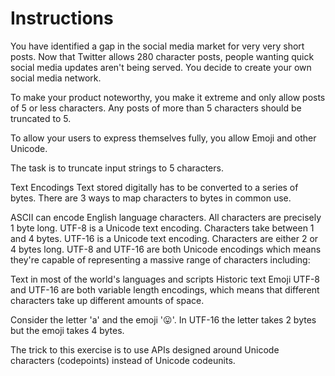 # Instructions
You have identified a gap in the social media market for very very short posts. Now that Twitter allows 280 character posts, people wanting quick social media updates aren't being served. You decide to create your own social media network.

To make your product noteworthy, you make it extreme and only allow posts of 5 or less characters. Any posts of more than 5 characters should be truncated to 5.

To allow your users to express themselves fully, you allow Emoji and other Unicode.

The task is to truncate input strings to 5 characters.

Text Encodings
Text stored digitally has to be converted to a series of bytes. There are 3 ways to map characters to bytes in common use.

ASCII can encode English language characters. All characters are precisely 1 byte long.
UTF-8 is a Unicode text encoding. Characters take between 1 and 4 bytes.
UTF-16 is a Unicode text encoding. Characters are either 2 or 4 bytes long.
UTF-8 and UTF-16 are both Unicode encodings which means they're capable of representing a massive range of characters including:

Text in most of the world's languages and scripts
Historic text
Emoji
UTF-8 and UTF-16 are both variable length encodings, which means that different characters take up different amounts of space.

Consider the letter 'a' and the emoji '😛'. In UTF-16 the letter takes 2 bytes but the emoji takes 4 bytes.

The trick to this exercise is to use APIs designed around Unicode characters (codepoints) instead of Unicode codeunits.
